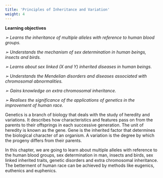 ```yaml
---
title: 'Principles of Inheritance and Variation'
weight: 4
---
```


**Learning objectives**

_➢ Learns the inheritance of multiple alleles with reference to human blood groups._

_➢ Understands the mechanism of sex determination in human beings, insects and birds._

_➢ Learns about sex linked (X and Y) inherited diseases in human beings._

_➢ Understands the Mendelian disorders and diseases associated with chromosomal abnormalities._

_➢ Gains knowledge on extra chromosomal inheritance._

_➢ Realises the significance of the applications of genetics in the improvement of human race._


Genetics is a branch of biology that deals with the study of heredity and variations. It describes how characteristics and features pass on from the parents to their offsprings in each successive generation. The unit of heredity is known as the gene. Gene is the inherited factor that determines the biological character of an organism. A variation is the degree by which the progeny differs from their parents.

In this chapter, we are going to learn about multiple alleles with reference to the human blood groups, sex determination in man, insects and birds, sex linked inherited traits, genetic disorders and extra chromosomal inheritance. The betterment of human race can be achieved by methods like eugenics, euthenics and euphenics.







